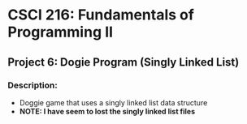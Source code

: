 # CSCI 216: Fundamentals of Programming II
## Project 6: Dogie Program (Singly Linked List)
### Description:
* Doggie game that uses a singly linked list data structure 
* **NOTE: I have seem to lost the singly linked list files**
